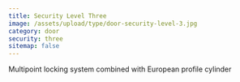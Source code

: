 ```yaml
---
title: Security Level Three
image: /assets/upload/type/door-security-level-3.jpg
category: door
security: three
sitemap: false
---
```


Multipoint locking system combined with European profile cylinder
